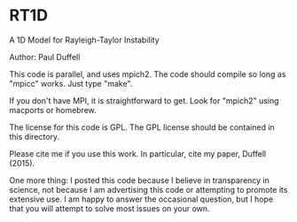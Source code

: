 # RT1D
A 1D Model for Rayleigh-Taylor Instability

Author: Paul Duffell

This code is parallel, and uses mpich2.  The code should compile so long as "mpicc" works.  Just type "make".

If you don't have MPI, it is straightforward to get.  Look for "mpich2" using macports or homebrew.

The license for this code is GPL.  The GPL license should be contained in this directory.

Please cite me if you use this work.  In particular, cite my paper, Duffell (2015).

One more thing: I posted this code because I believe in transparency in science, not because I am advertising this code or attempting to promote its extensive use.  I am happy to answer the occasional question, but I hope that you will attempt to solve most issues on your own.


